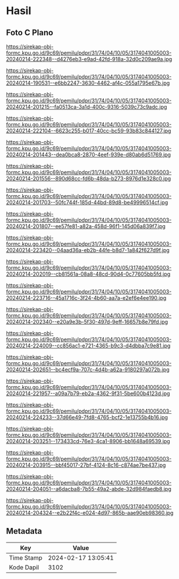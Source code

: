 # Hasil

## Foto C Plano

https://sirekap-obj-formc.kpu.go.id/9c69/pemilu/pdpr/31/74/04/10/05/3174041005003-20240214-222348--d4276eb3-e9ad-42fd-918a-32d0c209ae9a.jpg

https://sirekap-obj-formc.kpu.go.id/9c69/pemilu/pdpr/31/74/04/10/05/3174041005003-20240214-190531--e6bb2247-3630-4462-af4c-055a1795e67b.jpg

https://sirekap-obj-formc.kpu.go.id/9c69/pemilu/pdpr/31/74/04/10/05/3174041005003-20240214-201215--fa0513ca-3a1d-400c-9316-5039c73c9adc.jpg

https://sirekap-obj-formc.kpu.go.id/9c69/pemilu/pdpr/31/74/04/10/05/3174041005003-20240214-222104--6623c255-b017-40cc-bc59-93b83c844127.jpg

https://sirekap-obj-formc.kpu.go.id/9c69/pemilu/pdpr/31/74/04/10/05/3174041005003-20240214-201443--dea0bca8-2870-4eef-939e-d80ab6d51769.jpg

https://sirekap-obj-formc.kpu.go.id/9c69/pemilu/pdpr/31/74/04/10/05/3174041005003-20240214-201556--890d68cc-fd6b-48da-b273-8976d1e328c0.jpg

https://sirekap-obj-formc.kpu.go.id/9c69/pemilu/pdpr/31/74/04/10/05/3174041005003-20240214-201703--50fc744f-185d-44bd-89d8-be49996514cf.jpg

https://sirekap-obj-formc.kpu.go.id/9c69/pemilu/pdpr/31/74/04/10/05/3174041005003-20240214-201807--ee57fe81-a82a-458d-96f1-145d06a839f7.jpg

https://sirekap-obj-formc.kpu.go.id/9c69/pemilu/pdpr/31/74/04/10/05/3174041005003-20240214-223420--04aad36a-eb2b-44fe-b8d7-1a842f627d9f.jpg

https://sirekap-obj-formc.kpu.go.id/9c69/pemilu/pdpr/31/74/04/10/05/3174041005003-20240214-202019--cb81561a-08a8-48cd-90d4-0c77605bb5fd.jpg

https://sirekap-obj-formc.kpu.go.id/9c69/pemilu/pdpr/31/74/04/10/05/3174041005003-20240214-223716--45a1716c-3f24-4b60-aa7a-e2ef6e4ee190.jpg

https://sirekap-obj-formc.kpu.go.id/9c69/pemilu/pdpr/31/74/04/10/05/3174041005003-20240214-202340--e20a9e3b-5f30-497d-9eff-16657b8e79fd.jpg

https://sirekap-obj-formc.kpu.go.id/9c69/pemilu/pdpr/31/74/04/10/05/3174041005003-20240214-224009--cc856ac1-e721-4365-b9c3-d4dbba7c9e81.jpg

https://sirekap-obj-formc.kpu.go.id/9c69/pemilu/pdpr/31/74/04/10/05/3174041005003-20240214-202651--bc4ecf9a-707c-4d4b-a62a-9180297a072b.jpg

https://sirekap-obj-formc.kpu.go.id/9c69/pemilu/pdpr/31/74/04/10/05/3174041005003-20240214-221957--a09a7b79-eb2a-4362-9f31-5be600b4123d.jpg

https://sirekap-obj-formc.kpu.go.id/9c69/pemilu/pdpr/31/74/04/10/05/3174041005003-20240214-224233--37d66e49-7fd8-4765-bcf2-1e13755b4b16.jpg

https://sirekap-obj-formc.kpu.go.id/9c69/pemilu/pdpr/31/74/04/10/05/3174041005003-20240214-203251--173433cd-76e3-4ca1-8906-bb1648a69539.jpg

https://sirekap-obj-formc.kpu.go.id/9c69/pemilu/pdpr/31/74/04/10/05/3174041005003-20240214-203915--bbf45017-27bf-4124-8c16-c874ae7be437.jpg

https://sirekap-obj-formc.kpu.go.id/9c69/pemilu/pdpr/31/74/04/10/05/3174041005003-20240214-204051--a6dacba8-7b55-49a2-abde-32d984faedb8.jpg

https://sirekap-obj-formc.kpu.go.id/9c69/pemilu/pdpr/31/74/04/10/05/3174041005003-20240214-204324--e2b22f4c-e024-4d97-865b-aae90eb98360.jpg


## Metadata

| Key        | Value               |
| ---------- | ------------------- |
| Time Stamp | 2024-02-17 13:05:41 |
| Kode Dapil | 3102                |



